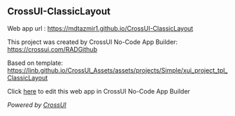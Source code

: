 ## CrossUI-ClassicLayout
Web app url : https://mdtazmir1.github.io/CrossUI-ClassicLayout

This project was created by CrossUI No-Code App Builder: https://crossui.com/RADGithub

Based on template: https://linb.github.io/CrossUI_Assets/assets/projects/Simple/xui_project_tpl_ClassicLayout

Click [here](https://crossui.com/RADGithub/#!from=github&owner=mdtazmir1&repo=CrossUI-ClassicLayout) to edit this web app in CrossUI No-Code App Builder

<i>Powered by [CrossUI](https://crossui.com)</i>

